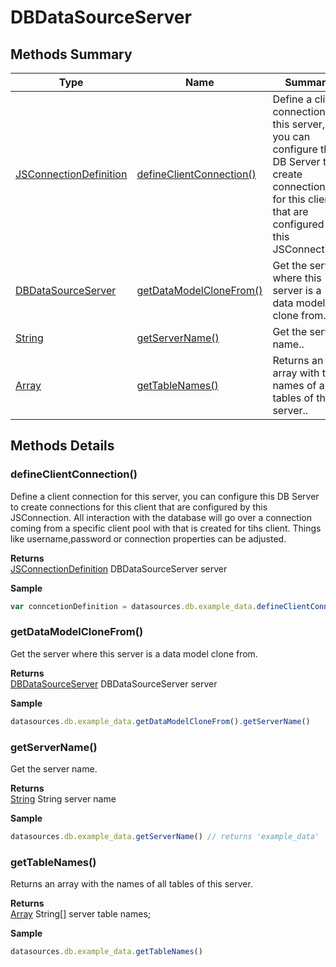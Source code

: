 #  DBDataSourceServer


## Methods Summary

| Type                                                  | Name                    | Summary                                                                                                           |
| ----------------------------------------------------- | ----------------------- | ----------------------------------------------------------------------------------------------------------------- |
| [JSConnectionDefinition](./JSConnectionDefinition.md) | [defineClientConnection()](DBDataSourceServer.md#defineclientconnection)                   | Define a client connection for this server, you can configure this DB Server to create connections for this client that are configured by this JSConnection..                                    |
| [DBDataSourceServer](./DBDataSourceServer.md) | [getDataModelCloneFrom()](DBDataSourceServer.md#getdatamodelclonefrom)                   | Get the server where this server is a data model clone from..                                    |
| [String](../JSLib/String.md) | [getServerName()](DBDataSourceServer.md#getservername)                   | Get the server name..                                    |
| [Array](../JSLib/Array.md) | [getTableNames()](DBDataSourceServer.md#gettablenames)                   | Returns an array with the names of all tables of this server..                                    |

## Methods Details

### defineClientConnection()

Define a client connection for this server, you can configure this DB Server to create connections for this client that are configured by this JSConnection.
All interaction with the database will go over a connection coming from a specific client pool with that is created for tihs client.
Things like username,password or connection properties can be adjusted.


**Returns**\
[JSConnectionDefinition](./JSConnectionDefinition.md) DBDataSourceServer server


**Sample**

```javascript
var conncetionDefinition = datasources.db.example_data.defineClientConnection().setProperty('key', 'value').create();
```
### getDataModelCloneFrom()

Get the server where this server is a data model clone from.


**Returns**\
[DBDataSourceServer](./DBDataSourceServer.md) DBDataSourceServer server


**Sample**

```javascript
datasources.db.example_data.getDataModelCloneFrom().getServerName()
```
### getServerName()

Get the server name.


**Returns**\
[String](../JSLib/String.md) String server name


**Sample**

```javascript
datasources.db.example_data.getServerName() // returns 'example_data'
```
### getTableNames()

Returns an array with the names of all tables of this server.


**Returns**\
[Array](../JSLib/Array.md) String[] server table names;


**Sample**

```javascript
datasources.db.example_data.getTableNames()
```

